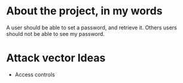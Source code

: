 # About the project, in my words

A user should be able to set a password, and retrieve it. Others users should not be able to see my password.

# Attack vector Ideas

- Access controls